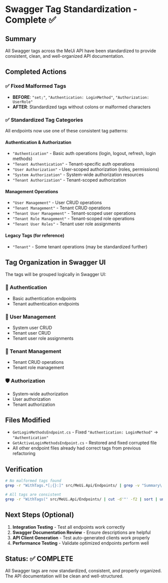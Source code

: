 # Swagger Tag Standardization - Complete ✅

## Summary

All Swagger tags across the MeUi API have been standardized to provide consistent, clean, and well-organized API documentation.

## Completed Actions

### ✅ Fixed Malformed Tags

- **BEFORE**: `"set;"`, `"Authentication: LoginMethod"`, `"Authorization: UserRole"`
- **AFTER**: Standardized tags without colons or malformed characters

### ✅ Standardized Tag Categories

All endpoints now use one of these consistent tag patterns:

#### Authentication & Authorization

- `"Authentication"` - Basic auth operations (login, logout, refresh, login methods)
- `"Tenant Authentication"` - Tenant-specific auth operations
- `"User Authorization"` - User-scoped authorization (roles, permissions)
- `"System Authorization"` - System-wide authorization resources
- `"Tenant Authorization"` - Tenant-scoped authorization

#### Management Operations

- `"User Management"` - User CRUD operations
- `"Tenant Management"` - Tenant CRUD operations
- `"Tenant User Management"` - Tenant-scoped user operations
- `"Tenant Role Management"` - Tenant-scoped role operations
- `"Tenant User Roles"` - Tenant user role assignments

#### Legacy Tags (for reference)

- `"Tenant"` - Some tenant operations (may be standardized further)

## Tag Organization in Swagger UI

The tags will be grouped logically in Swagger UI:

### 🔐 Authentication

- Basic authentication endpoints
- Tenant authentication endpoints

### 👤 User Management

- System user CRUD
- Tenant user CRUD
- Tenant user role assignments

### 🏢 Tenant Management

- Tenant CRUD operations
- Tenant role management

### 🛡️ Authorization

- System-wide authorization
- User authorization
- Tenant authorization

## Files Modified

- `GetLoginMethodsEndpoint.cs` - Fixed `"Authentication: LoginMethod"` → `"Authentication"`
- `GetActiveLoginMethodsEndpoint.cs` - Restored and fixed corrupted file
- All other endpoint files already had correct tags from previous refactoring

## Verification

```bash
# No malformed tags found
grep -r "WithTags.*[;{}:]" src/MeUi.Api/Endpoints/ | grep -v "Summary\|Description"

# All tags are consistent
grep -r "WithTags(" src/MeUi.Api/Endpoints/ | cut -d'"' -f2 | sort | uniq
```

## Next Steps (Optional)

1. **Integration Testing** - Test all endpoints work correctly
2. **Swagger Documentation Review** - Ensure descriptions are helpful
3. **API Client Generation** - Test auto-generated clients work properly
4. **Performance Testing** - Validate optimized endpoints perform well

## Status: ✅ COMPLETE

All Swagger tags are now standardized, consistent, and properly organized. The API documentation will be clean and well-structured.

